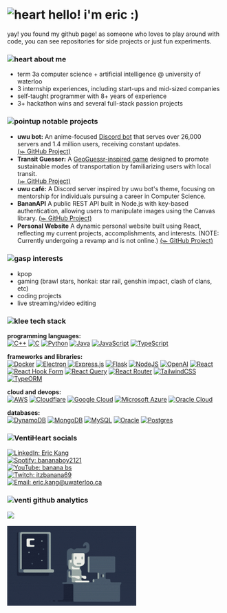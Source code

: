 # <img src="https://cdn.discordapp.com/emojis/875552439556780083.png?size=240&quality=lossless" width="32px" height="32px" alt="heart"> hello! i'm eric :)

yay! you found my github page! as someone who loves to play around with code, you can see repositories for side projects or just fun experiments.


### <img src="https://cdn.discordapp.com/emojis/994711646985527397.png?size=128&quality=lossless" width="32px" height="32px" alt="heart"> about me

- term 3a computer science + artificial intelligence @ university of waterloo
- 3 internship experiences, including start-ups and mid-sized companies
- self-taught programmer with 8+ years of experience
- 3+ hackathon wins and several full-stack passion projects

### <img src="https://cdn.discordapp.com/emojis/1136126766684049589.webp?size=240&quality=lossless" width="32px" height="32px" alt="pointup"> notable projects
- **uwu bot:**
An anime-focused [Discord bot](https://top.gg/bot/520682706896683009) that serves over 26,000 servers and 1.4 million users, receiving constant updates.\
[(⪼ GitHub Project)](https://github.com/erickang21/uwu-bot-v4)
- **Transit Guesser:**
A [GeoGuessr-inspired game](https://transitguesser.me) designed to promote sustainable modes of transportation by familiarizing users with local transit.\
[(⪼ GitHub Project)](https://github.com/erickang21/transit-guesser)
- **uwu café:**
A Discord server inspired by uwu bot's theme, focusing on mentorship for individuals pursuing a career in Computer Science.
- **BananAPI**
A public REST API built in Node.js with key-based authentication, allowing users to manipulate images using the Canvas library.
[(⪼ GitHub Project)](https://github.com/erickang21/bananapi)
- **Personal Website**
A dynamic personal website built using React, reflecting my current projects, accomplishments, and interests.
(NOTE: Currently undergoing a revamp and is not online.)
[(⪼ GitHub Project)](https://github.com/erickang21/eric-website-2)



### <img src="https://cdn.discordapp.com/emojis/1046905454581788692.png?size=240&quality=lossless" width="32px" height="32px" alt="gasp"> interests
- kpop
- gaming (brawl stars, honkai: star rail, genshin impact, clash of clans, etc)
- coding projects
- live streaming/video editing

### <img src="https://cdn.discordapp.com/emojis/911123538675650580.webp?size=240&quality=lossless" width="32px" height="32px" alt="klee"> tech stack

**programming languages:**\
[![C++](https://img.shields.io/badge/C++-%2300599C.svg?logo=c%2B%2B&logoColor=white)](#)
[![C](https://img.shields.io/badge/C-00599C?logo=c&logoColor=white)](#)
[![Python](https://img.shields.io/badge/Python-3776AB?logo=python&logoColor=fff)](#)
[![Java](https://img.shields.io/badge/Java-%23ED8B00.svg?logo=openjdk&logoColor=white)](#)
[![JavaScript](https://img.shields.io/badge/JavaScript-F7DF1E?logo=javascript&logoColor=000)](#)
[![TypeScript](https://img.shields.io/badge/TypeScript-3178C6?logo=typescript&logoColor=fff)](#)

**frameworks and libraries:**\
[![Docker](https://img.shields.io/badge/Docker-2496ED?logo=docker&logoColor=fff)](#)
[![Electron](https://img.shields.io/badge/Electron-2B2E3A?logo=electron&logoColor=fff)](#)
[![Express.js](https://img.shields.io/badge/Express.js-%23404d59.svg?logo=express&logoColor=%2361DAFB)](#)
[![Flask](https://img.shields.io/badge/Flask-000?logo=flask&logoColor=fff)](#)
[![NodeJS](https://img.shields.io/badge/Node.js-6DA55F?logo=node.js&logoColor=white)](#)
[![OpenAI](https://img.shields.io/badge/OpenAI-74aa9c?logo=openai&logoColor=white)](#)
[![React](https://img.shields.io/badge/React-%2320232a.svg?logo=react&logoColor=%2361DAFB)](#)
[![React Hook Form](https://img.shields.io/badge/React%20Hook%20Form-EC5990?logo=reacthookform&logoColor=fff)](#)
[![React Query](https://img.shields.io/badge/React%20Query-FF4154?logo=reactquery&logoColor=fff)](#)
[![React Router](https://img.shields.io/badge/React_Router-CA4245?logo=react-router&logoColor=white)](#)
[![TailwindCSS](https://img.shields.io/badge/Tailwind%20CSS-%2338B2AC.svg?logo=tailwind-css&logoColor=white)](#)
[![TypeORM](https://img.shields.io/badge/TypeORM-FE0803?logo=typeorm&logoColor=fff)](#)

**cloud and devops:**\
[![AWS](https://img.shields.io/badge/AWS-%23FF9900.svg?logo=amazon-web-services&logoColor=white)](#)
[![Cloudflare](https://img.shields.io/badge/Cloudflare-F38020?logo=Cloudflare&logoColor=white)](#)
[![Google Cloud](https://img.shields.io/badge/Google%20Cloud-%234285F4.svg?logo=google-cloud&logoColor=white)](#)
[![Microsoft Azure](https://custom-icon-badges.demolab.com/badge/Microsoft%20Azure-0089D6?logo=msazure&logoColor=white)](#)
[![Oracle Cloud](https://custom-icon-badges.demolab.com/badge/Oracle%20Cloud-F80000?logo=oracle&logoColor=white)](#)

**databases:**\
[![DynamoDB](https://img.shields.io/badge/DynamoDB-4053D6?logo=amazondynamodb&logoColor=fff)](#)
[![MongoDB](https://img.shields.io/badge/MongoDB-%234ea94b.svg?logo=mongodb&logoColor=white)](#)
[![MySQL](https://img.shields.io/badge/MySQL-4479A1?logo=mysql&logoColor=fff)](#)
[![Oracle](https://custom-icon-badges.demolab.com/badge/Oracle-F80000?logo=oracle&logoColor=fff)](#)
[![Postgres](https://img.shields.io/badge/Postgres-%23316192.svg?logo=postgresql&logoColor=white)](#)

### <a><img src="https://cdn.discordapp.com/emojis/842204546523463700.png?size=128" width="32px" height="32px" alt="VentiHeart"></a> socials

[![LinkedIn: Eric Kang](https://custom-icon-badges.demolab.com/badge/LinkedIn:%20Eric%20Kang-0A66C2?logo=linkedin-white&logoColor=fff)](https://www.linkedin.com/in/eric-kang-7052bb121/)\
[![Spotify: bananaboy2121](https://img.shields.io/badge/Spotify:%20bananaboy2121-1ED760?logo=spotify&logoColor=white)](https://open.spotify.com/user/bananaboy2121?si=0de3d476401744c2)\
[![YouTube: banana bs](https://img.shields.io/badge/YouTube:%20banana%20bs-%23FF0000.svg?logo=YouTube&logoColor=white)](https://www.youtube.com/@bananabs)\
[![Twitch: itzbanana69](https://img.shields.io/badge/Twitch:%20itzbanana69-%239146FF.svg?logo=Twitch&logoColor=white)](https://www.twitch.tv/itzbanana69)\
[![Email: eric.kang@uwaterloo.ca](https://img.shields.io/badge/Email:%20eric.kang@uwaterloo.ca-D14836?logo=gmail&logoColor=white)](mailto:eric.kang@uwaterloo.ca)

### <img src="https://cdn.discordapp.com/emojis/852557017254985768.png?size=240&quality=lossless" width="32px" height="32px" alt="venti"> github analytics 

<p align="left">
<a href="https://github.com/erickang21">
<img height="180em" src="https://github-readme-stats-eight-theta.vercel.app/api?username=erickang21&show_icons=true&theme=algolia&include_all_commits=true&count_private=true"/>
</a>
</p>

<img alt="Night Coding" src="https://raw.githubusercontent.com/AVS1508/AVS1508/master/assets/Night-Coding.gif" align="left"/>
